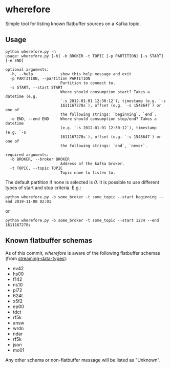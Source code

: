 # wherefore

Simple tool for listing known flatbuffer sources on a Kafka topic.


## Usage

```
python wherefore.py -h
usage: wherefore.py [-h] -b BROKER -t TOPIC [-p PARTITION] [-s START] [-e END]

optional arguments:
  -h, --help            show this help message and exit
  -p PARTITION, --partition PARTITION
                        Partition to connect to.
  -s START, --start START
                        Where should consumption start? Takes a datetime (e.g.
                        `-s 2012-01-01 12:30:12`), timestamp (e.g. `-s
                        1611167278s`), offset (e.g. `-s 1548647`) or one of
                        the following strings: `beginning`, `end`.
  -e END, --end END     Where should consumption stop/end? Takes a datetime
                        (e.g. `-s 2012-01-01 12:30:12`), timestamp (e.g. `-s
                        1611167278s`), offset (e.g. `-s 1548647`) or one of
                        the following strings: `end`, `never`.

required arguments:
  -b BROKER, --broker BROKER
                        Address of the kafka broker.
  -t TOPIC, --topic TOPIC
                        Topic name to listen to.
```

The default partition if none is selected is _0_. It is possible to use different types of start and stop criteria. E.g.:
```
python wherefore.py -b some_broker -t some_topic --start beginning --end 2019-11-08 02:01
```
or
```
python wherefore.py -b some_broker -t some_topic --start 1234 --end 1611167278s
```

## Known flatbuffer schemas

As of this commit, *wherefore* is aware of the following flatbuffer schemas (from [streaming-data-types](https://github.com/ess-dmsc/streaming-data-types)):

* ev42
* hs00
* f142
* ns10
* pl72
* 624t
* x5f2
* ep00
* tdct
* rf5k
* answ
* wrdn
* ndar
* rf5k
* json
* mo01
 
 Any other schema or non-flatbuffer message will be listed as "Unknown".
 